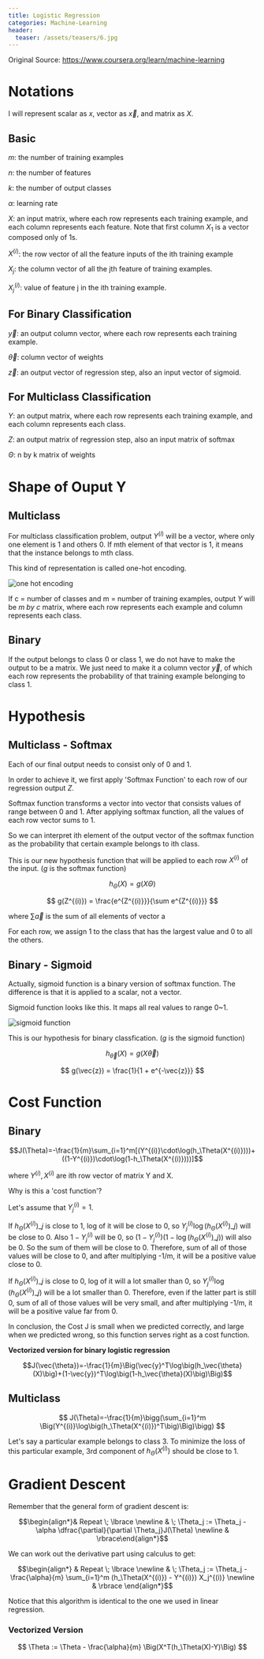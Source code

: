 ```yaml
---
title: Logistic Regression
categories: Machine-Learning
header:
  teaser: /assets/teasers/6.jpg
---
```




Original Source: https://www.coursera.org/learn/machine-learning



# Notations

I will represent scalar as $x$, vector as $\vec{x}$, and matrix as $X$.

## Basic

$m$: the number of training examples

$n$: the number of features

$k$: the number of output classes

$\alpha$: learning rate

$X$: an input matrix, where each row represents each training example, and each column represents each feature. Note that first column $X_1$ is a vector composed only of 1s.

$X^{(i)}$: the row vector of all the feature inputs of the ith training example

$X_j$: the column vector of all the jth feature of training examples.

$X_j^{(i)}$: value of feature j in the ith training example.

## For Binary Classification

$\vec{y}$: an output column vector, where each row represents each training example.

$\vec{\theta}$: column vector of weights

$\vec{z}$: an output vector of regression step, also an input vector of sigmoid.

## For Multiclass Classification

$Y$: an output matrix, where each row represents each training example, and each column represents each class.

$Z$: an output matrix of regression step, also an input matrix of softmax

$\Theta$: n by k matrix of weights

# Shape of Ouput Y

## Multiclass

For multiclass classification problem, output $Y^{(i)}$ will be a vector, where only one element is 1 and others 0. If mth element of that vector is 1, it means that the instance belongs to mth class.

This kind of representation is called one-hot encoding.

![one hot encoding](https://lh3.googleusercontent.com/R50jflCnKDDmb5gzzJCq6DeRJ4W1KoQTJWr_MkwGPb-7qw0UR_c608v9Ic1x9GoAhZeNWWWPqu4rwberDpXq_N7O_3br4uzAYoL2e8lXcqDer91kYXBJG8OZT4X4MbSHNsaaqQV8ug=w2400)

If c = number of classes and m = number of training examples, output $Y$ will be *m by c* matrix, where each row represents each example and column represents each class.

## Binary

If the output belongs to class 0 or class 1, we do not have to make the output to be a matrix. We just need to make it a column vector $\vec{y}$, of which each row represents the probability of that training example belonging to class 1.

# Hypothesis

## Multiclass - Softmax

Each of our final output needs to consist only of 0 and 1.

In order to achieve it, we first apply 'Softmax Function' to each row of our regression output $Z$.

Softmax function transforms a vector into vector that consists values of range between 0 and 1. After applying softmax function, all the values of each row vector sums to 1.

So we can interpret ith element of the output vector of the softmax function as the probability that certain example belongs to ith class.

This is our new hypothesis function that will be applied to each row $X^{(i)}$ of the input. ($g$ is the softmax function)

$$ h_\Theta(X) = g(X\Theta) $$

$$ g(Z^{(i)}) = \frac{e^{Z^{(i)}}}{\sum e^{Z^{(i)}}} $$

where $\sum \vec{a}$ is the sum of all elements of vector a

For each row, we assign 1 to the class that has the largest value and 0 to all the others.

## Binary - Sigmoid

Actually, sigmoid function is a binary version of softmax function. The difference is that it is applied to a scalar, not a vector.

Sigmoid function looks like this. It maps all real values to range 0~1.

![sigmoid function](https://lh3.googleusercontent.com/sTxiqXO-DUACfASNCMyu-xj7e_ScBP5JMty01uouhpKdG3WAWLsZ0BjqsUoHjeqX_wKn8pqdHs5qhKy7dGZtLwv4M1y7VBKzw6QiJcJCrN3eBKzU5AbUGN2Hc2hQKrkRt8ZMLexgcQ=w2400)

This is our hypothesis for binary classfication. ($g$ is the sigmoid function)

$$ h_{\vec{\theta}}(X) = g(X\vec{\theta}) $$

$$ g(\vec{z}) = \frac{1}{1 + e^{-\vec{z}}} $$

# Cost Function

## Binary

$$J(\Theta)=-\frac{1}{m}\sum_{i=1}^m[(Y^{(i)}\cdot\log(h_\Theta(X^{(i)})))+((1-Y^{(i)})\cdot\log(1-h_\Theta(X^{(i)})))]$$

where $Y^{(i)}, X^{(i)}$ are ith row vector of matrix Y and X.

Why is this a 'cost function'?

Let's assume that $Y^{(i)}_j=1$.

If $h_\Theta(X^{(i)})\_j$ is close to 1, log of it will be close to 0, so $Y_j^{(i)}\log(h_\Theta(X^{(i)})\_j)$ will be close to 0. Also $1-Y_j^{(i)}$ will be 0, so $(1-Y_j^{(i)})(1-\log(h_\Theta(X^{(i)})\_j))$ will also be 0. So the sum of them will be close to 0. Therefore, sum of all of those values will be close to 0, and after multiplying -1/m, it will be a positive value close to 0.

If $h_\Theta(X^{(i)})\_j$ is close to 0, log of it will a lot smaller than 0, so $Y_j^{(i)}\log(h_\Theta(X^{(i)})\_j)$ will be a lot smaller than 0. Therefore, even if the latter part is still 0, sum of all of those values will be very small, and after multiplying -1/m, it will be a positive value far from 0.

In conclusion, the Cost J is small when we predicted correctly, and large when we predicted wrong, so this function serves right as a cost function.

**Vectorized version for binary logistic regression**

$$J(\vec{\theta})=-\frac{1}{m}\Big(\vec{y}^T\log\big(h_\vec{\theta}(X)\big)+(1-\vec{y})^T\log\big(1-h_\vec{\theta}(X)\big)\Big)$$

## Multiclass

$$ J(\Theta)=-\frac{1}{m}\bigg(\sum_{i=1}^m \Big(Y^{(i)}\log\big(h_\Theta(X^{(i)})^T\big)\Big)\bigg) $$

Let's say a particular example belongs to class 3. To minimize the loss of this particular example, 3rd component of $h_\Theta(X^{(i)})$ should be close to 1.

# Gradient Descent

Remember that the general form of gradient descent is:

$$\begin{align*}& Repeat \; \lbrace \newline & \; \Theta_j := \Theta_j - \alpha \dfrac{\partial}{\partial \Theta_j}J(\Theta) \newline & \rbrace\end{align*}$$

We can work out the derivative part using calculus to get:

$$\begin{align*}
& Repeat \; \lbrace \newline
& \; \Theta_j := \Theta_j - \frac{\alpha}{m} \sum_{i=1}^m (h_\Theta(X^{(i)}) - Y^{(i)}) X_j^{(i)} \newline & \rbrace
\end{align*}$$

Notice that this algorithm is identical to the one we used in linear regression.

### Vectorized Version

$$ \Theta := \Theta - \frac{\alpha}{m} \Big(X^T(h_\Theta(X)-Y)\Big) $$
